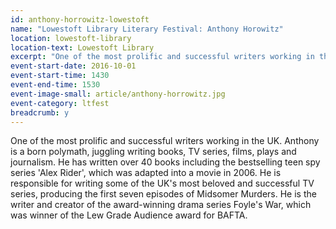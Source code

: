 ```yaml
---
id: anthony-horrowitz-lowestoft
name: "Lowestoft Library Literary Festival: Anthony Horowitz"
location: lowestoft-library
location-text: Lowestoft Library
excerpt: "One of the most prolific and successful writers working in the UK. Anthony is a born polymath, juggling writing books, TV series, films, plays and journalism. He has written over 40 books including the bestselling teen spy series <cite>Alex Rider</cite>, which was adapted into a movie in 2006. He is responsible for writing some of the UK's most beloved and successful TV series, producing the first seven episodes of <cite>Midsomer Murders</cite>. He is the writer and creator of the award-winning drama series <cite>Foyle's War</cite>, which was winner of the Lew Grade Audience award for BAFTA."
event-start-date: 2016-10-01
event-start-time: 1430
event-end-time: 1530
event-image-small: article/anthony-horrowitz.jpg
event-category: ltfest
breadcrumb: y
---
```


One of the most prolific and successful writers working in the UK. Anthony is a born polymath, juggling writing books, TV series, films, plays and journalism. He has written over 40 books including the bestselling teen spy series 'Alex Rider', which was adapted into a movie in 2006. He is responsible for writing some of the UK's most beloved and successful TV series, producing the first seven episodes of Midsomer Murders. He is the writer and creator of the award-winning drama series Foyle's War, which was winner of the Lew Grade Audience award for BAFTA.

